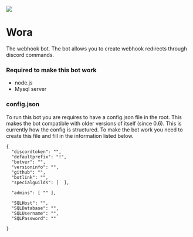 <a href="https://david-dm.org/enessene/wora" title="dependencies status"><img src="https://david-dm.org/enessene/wora/status.svg"/></a>
# Wora
The webhook bot. The bot allows you to create webhook redirects through discord commands.

### Required to make this bot work
* node.js
* Mysql server

### config.json
To run this bot you are requires to have a config.json file in the root. This makes the bot compatible with older versions of itself (since 0.6).
This is currently how the config is structured. To make the bot work you need to create this file and fill in the information listed below.

```
{
  "discordtoken": "",
  "defaultprefix": "!",
  "botver": "",
  "versioninfo": "",
  "github": "",
  "botlink": "",
  "specialguilds": [  ],

  "admins": [ "" ],
  
  "SQLHost": "",
  "SQLDatabase": "",
  "SQLUsername": "",
  "SQLPassword": ""

}
```
